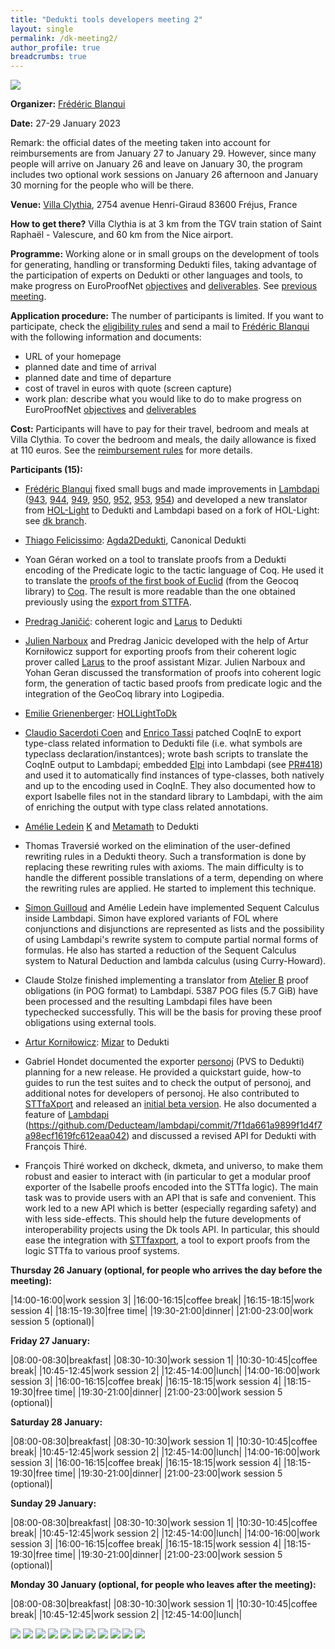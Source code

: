 ```yaml
---
title: "Dedukti tools developers meeting 2"
layout: single
permalink: /dk-meeting2/
author_profile: true
breadcrumbs: true
---
```


<img src="/_pages/WG1/Jan2023/20230129_135357_resized.jpg"/>

**Organizer:** [Frédéric Blanqui](https://blanqui.gitlabpages.inria.fr/)

**Date:** 27-29 January 2023

Remark: the official dates of the meeting taken into account for reimbursements are from January 27 to January 29. However, since many people will arrive on January 26 and leave on January 30, the program includes two optional work sessions on January 26 afternoon and January 30 morning for the people who will be there.

**Venue:** [Villa Clythia](https://www.caes.cnrs.fr/sejours/la-villa-clythia/), 2754 avenue Henri-Giraud 83600 Fréjus, France

**How to get there?** Villa Clythia is at 3 km from the TGV train station of Saint Raphaël - Valescure, and 60 km from the Nice airport. <!--For instance, there is a direct train from Paris Gare de Lyon on January 26 at 08:18 (arrival at 13:01), and a direct train to Paris Gare de Lyon on January 30 at 15:57 (arrival at 20:42).-->

<!--A shuttle will be organized from/to the train station on October 15 at 15:30, and from the hotel to Remiremont train station on October 19 at 15:00. If you want to take the shuttle, send a mail to [Frédéric Blanqui](https://blanqui.gitlabpages.inria.fr/)-->

**Programme:** Working alone or in small groups on the development of tools for generating, handling or transforming Dedukti files, taking advantage of the participation of experts on Dedukti or other languages and tools, to make progress on EuroProofNet [objectives](../objectives) and [deliverables](../deliverables). See [previous meeting](../dk-meeting1).

**Application procedure:** The number of participants is limited. If you want to participate, check the [eligibility rules](https://europroofnet.github.io/eligibility/) and send a mail to [Frédéric Blanqui](https://blanqui.gitlabpages.inria.fr/) with the following information and documents:

  * URL of your homepage
  * planned date and time of arrival
  * planned date and time of departure
  * cost of travel in euros with quote (screen capture)
  * work plan: describe what you would like to do to make progress on EuroProofNet [objectives](../objectives) and [deliverables](../deliverables)

**Cost:** Participants will have to pay for their travel, bedroom and meals at Villa Clythia. To cover the bedroom and meals, the daily allowance is fixed at 110 euros. See the [reimbursement rules](https://europroofnet.github.io/reimbursement-rules/) for more details.

**Participants (15):**

- [Frédéric Blanqui](https://blanqui.gitlabpages.inria.fr/) fixed small bugs and made improvements in [Lambdapi](https://github.com/Deducteam/lambdapi) ([943](https://github.com/Deducteam/lambdapi/pull/943), [944](https://github.com/Deducteam/lambdapi/pull/944), [949](https://github.com/Deducteam/lambdapi/pull/949), [950](https://github.com/Deducteam/lambdapi/pull/950), [952](https://github.com/Deducteam/lambdapi/pull/952), [953](https://github.com/Deducteam/lambdapi/pull/953), [954](https://github.com/Deducteam/lambdapi/pull/954)) and developed a new translator from [HOL-Light](https://www.cl.cam.ac.uk/~jrh13/hol-light/) to Dedukti and Lambdapi based on a fork of HOL-Light: see [dk branch](https://github.com/Deducteam/hol-light/tree/dk).

- [Thiago Felicissimo](http://www.lsv.fr/~felicissimo/): [Agda2Dedukti](https://github.com/Deducteam/Agda2Dedukti), Canonical Dedukti

- Yoan Géran worked on a tool to translate proofs from a Dedukti encoding of the Predicate logic to the tactic language of Coq. He used it to translate the [proofs of the first book of Euclid](https://github.com/Karnaj/plth_geocoq_euclid) (from the Geocoq library) to [Coq](https://github.com/Karnaj/dktactgeo). The result is more readable than the one obtained previously using the [export from STTFA](https://github.com/Karnaj/sttfa_geocoq_euclid).

- [Predrag Janičić](http://poincare.matf.bg.ac.rs/~janicic/): coherent logic and [Larus](https://github.com/janicicpredrag/Larus) to Dedukti

- [Julien Narboux](https://dpt-info.di.unistra.fr/~narboux/) and Predrag Janicic developed with the help of Artur Korniłowicz support for exporting proofs from their coherent logic prover called [Larus](https://github.com/janicicpredrag/Larus) to the proof assistant Mizar. Julien Narboux and Yohan Geran discussed the transformation of proofs into coherent logic form, the generation of tactic based proofs from predicate logic and the integration of the GeoCoq library into Logipedia.

- [Emilie Grienenberger](http://www.lsv.fr/~grienenberger/): [HOLLightToDk](https://github.com/Deducteam/HOLLightToDk)

- [Claudio Sacerdoti Coen](http://www.cs.unibo.it/~sacerdot/) and
[Enrico Tassi](http://www-sop.inria.fr/members/Enrico.Tassi/) patched
CoqInE to export type-class related information to Dedukti file
(i.e. what symbols are typeclass declaration/instantces); wrote bash
scripts to translate the CoqInE output to Lambdapi; embedded
[Elpi](https://github.com/LPCIC/elpi) into Lambdapi (see
[PR#418](https://github.com/Deducteam/lambdapi/pull/418)) and used it
to automatically find instances of type-classes, both natively and up
to the encoding used in CoqInE. They also documented how to export
Isabelle files not in the standard library to Lambdapi, with the aim
of enriching the output with type class related annotations.

- [Amélie Ledein](http://www.lsv.fr/~ledein/)
[K](https://kframework.org/) and [Metamath](https://us.metamath.org/) to Dedukti

- Thomas Traversié worked on the elimination of the user-defined rewriting rules in a Dedukti theory. Such a transformation is done by replacing these rewriting rules with axioms. The main difficulty is to handle the different possible translations of a term, depending on where the rewriting rules are applied. He started to implement this technique.

- [Simon Guilloud](https://people.epfl.ch/simon.guilloud) and Amélie Ledein have implemented Sequent Calculus inside Lambdapi. Simon have explored variants of FOL where conjunctions and disjunctions are represented as lists and the possibility of using Lambdapi's rewrite system to compute partial normal forms of formulas. He also has started a reduction of the Sequent Calculus system to Natural Deduction and lambda calculus (using Curry-Howard).

- Claude Stolze finished implementing a translator from [Atelier B](https://www.atelierb.eu/) proof obligations (in POG format) to Lambdapi. 5387 POG files (5.7 GiB) have been processed and the resulting Lambdapi files have been typechecked successfully. This will be the basis for proving these proof obligations using external tools.

- [Artur Korniłowicz](http://math.uwb.edu.pl/~arturk/): [Mizar](http://mizar.org/) to Dedukti

- Gabriel Hondet documented the exporter [personoj](https://github.com/Deducteam/personoj) (PVS to Dedukti) planning for a new release. He provided a quickstart guide, how-to guides to run the test suites and to check the output of personoj, and additional notes for developers of personoj. He also contributed to [STTfaXport](https://github.com/Deducteam/sttfaxport) and released an [initial beta version](https://github.com/Deducteam/sttfaxport/releases/tag/20230131). He also documented a feature of [Lambdapi](https://github.com/Deducteam/lambdapi) (https://github.com/Deducteam/lambdapi/commit/7f1da661a9899f1d4f7a98ecf1619fc612eaa042) and discussed a revised API for Dedukti with François Thiré.

- François Thiré worked on dkcheck, dkmeta, and universo, to make them
robust and easier to interact with (in particular to get a modular
proof exporter of the Isabelle proofs encoded into the STTfa
logic). The main task was to provide users with an API that is safe
and convenient. This work led to a new API which is better (especially
regarding safety) and with less side-effects. This should help the
future developments of interoperability projects using the Dk tools
API. In particular, this should ease the integration with
[STTfaxport](https://github.com/Deducteam/sttfaxport), a tool to
export proofs from the logic STTfa to various proof systems.

**Thursday 26 January (optional, for people who arrives the day before the meeting):**

|14:00-16:00|work session 3|
|16:00-16:15|coffee break|
|16:15-18:15|work session 4|
|18:15-19:30|free time|
|19:30-21:00|dinner|
|21:00-23:00|work session 5 (optional)|

**Friday 27 January:**

|08:00-08:30|breakfast|
|08:30-10:30|work session 1|
|10:30-10:45|coffee break|
|10:45-12:45|work session 2|
|12:45-14:00|lunch|
|14:00-16:00|work session 3|
|16:00-16:15|coffee break|
|16:15-18:15|work session 4|
|18:15-19:30|free time|
|19:30-21:00|dinner|
|21:00-23:00|work session 5 (optional)|

**Saturday 28 January:**

|08:00-08:30|breakfast|
|08:30-10:30|work session 1|
|10:30-10:45|coffee break|
|10:45-12:45|work session 2|
|12:45-14:00|lunch|
|14:00-16:00|work session 3|
|16:00-16:15|coffee break|
|16:15-18:15|work session 4|
|18:15-19:30|free time|
|19:30-21:00|dinner|
|21:00-23:00|work session 5 (optional)|

**Sunday 29 January:**

|08:00-08:30|breakfast|
|08:30-10:30|work session 1|
|10:30-10:45|coffee break|
|10:45-12:45|work session 2|
|12:45-14:00|lunch|
|14:00-16:00|work session 3|
|16:00-16:15|coffee break|
|16:15-18:15|work session 4|
|18:15-19:30|free time|
|19:30-21:00|dinner|
|21:00-23:00|work session 5 (optional)|

**Monday 30 January (optional, for people who leaves after the meeting):**

|08:00-08:30|breakfast|
|08:30-10:30|work session 1|
|10:30-10:45|coffee break|
|10:45-12:45|work session 2|
|12:45-14:00|lunch|

<img src="/_pages/WG1/Jan2023/20230127_164233_resized.jpg"/>
<img src="/_pages/WG1/Jan2023/20230127_121027_resized.jpg"/>
<img src="/_pages/WG1/Jan2023/20230127_121204_resized.jpg"/>
<img src="/_pages/WG1/Jan2023/20230127_121220_resized.jpg"/>
<img src="/_pages/WG1/Jan2023/20230127_121227_resized.jpg"/>
<img src="/_pages/WG1/Jan2023/20230127_124100_resized.jpg"/>
<img src="/_pages/WG1/Jan2023/20230127_124117_resized.jpg"/>
<img src="/_pages/WG1/Jan2023/20230127_133547_resized.jpg"/>
<img src="/_pages/WG1/Jan2023/20230128_090818_resized.jpg"/>
<img src="/_pages/WG1/Jan2023/20230128_090836_resized.jpg"/>
<img src="/_pages/WG1/Jan2023/20230129_135024_resized.jpg"/>
<!--img src="/_pages/WG1/Jan2023/20230126_161449_resized.jpg"/-->
<!--img src="/_pages/WG1/Jan2023/20230126_161524_resized.jpg"/-->
